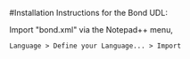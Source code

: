 #Installation Instructions for the Bond UDL:


Import "bond.xml" via the Notepad++ menu,

```Language > Define your Language... > Import```
